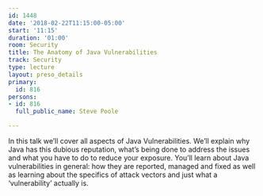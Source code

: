 ```yaml
---
id: 1448
date: '2018-02-22T11:15:00-05:00'
start: '11:15'
duration: '01:00'
room: Security
title: The Anatomy of Java Vulnerabilities
track: Security
type: lecture
layout: preso_details
primary:
  id: 816
persons:
- id: 816
  full_public_name: Steve Poole

---
```

In this talk we’ll cover all aspects of Java Vulnerabilities. We’ll explain why Java has this dubious reputation, what’s being done to address the issues and what you have to do to reduce your exposure. You’ll learn about Java vulnerabilities in general: how they are reported, managed and fixed as well as learning about the specifics of attack vectors and just what a ‘vulnerability’ actually is. 
